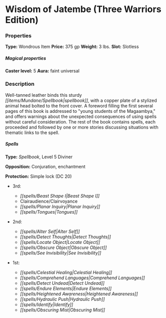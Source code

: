 ﻿---
Title: "Wisdom of Jatembe (Three Warriors Edition)"
Type: "Wondrous Item"
Price: "375 gp"
Weight: "3 lbs."
Slot: "Slotless"
Caster level: "5"
Aura: "faint universal"
Description: |
  "Well-tanned leather binds this sturdy spellbook, with a copper plate of a stylized animal head bolted to the front cover. A foreword filling the first several pages of this book is addressed to "young students of the Magaambya," and offers warnings about the unexpected consequences of using spells without careful consideration. The rest of the book contains spells, each proceeded and followed by one or more stories discussing situations with thematic links to the spell.
  ### Spells
  **Type:** Spellbook, Level 5 Diviner
  **Opposition:** Conjuration, enchantment
  **Protection:** Simple lock (DC 20)
  ### Ritual
  **Eyes of Jatembe (Su):** Several of the stories within this spellbook suggest ways to take what information you have and use it to infer the answers to questions for which you don't have proven solutions. Spend this boon when you cast a divination spell to increase the spell's caster level by +2."
Crafting cost: "187.5 gp"
Sources: "['Arcane Anthology']"
---

# Wisdom of Jatembe (Three Warriors Edition)

### Properties

**Type:** Wondrous Item **Price:** 375 gp **Weight:** 3 lbs. **Slot:** Slotless

##### Magical properties

**Caster level:** 5 **Aura:** faint universal

### Description

Well-tanned leather binds this sturdy _[[items/Mundane/Spellbook|spellbook]]_, with a copper plate of a stylized animal head bolted to the front cover. A foreword filling the first several pages of this book is addressed to "young students of the Magaambya," and offers warnings about the unexpected consequences of using spells without careful consideration. The rest of the book contains spells, each proceeded and followed by one or more stories discussing situations with thematic links to the spell.

##### Spells

**Type:** _Spellbook_, Level 5 Diviner

**Opposition:** Conjuration, enchantment

**Protection:** Simple lock (DC 20)

* 3rd:
  * _[[spells/Beast Shape I|Beast Shape I]]_
  * Clairaudience/Clairvoyance
  * _[[spells/Planar Inquiry|Planar Inquiry]]_
  * _[[spells/Tongues|Tongues]]_


* 2nd:
  * _[[spells/Alter Self|Alter Self]]_
  * _[[spells/Detect Thoughts|Detect Thoughts]]_
  * _[[spells/Locate Object|Locate Object]]_
  * _[[spells/Obscure Object|Obscure Object]]_
  * _[[spells/See Invisibility|See Invisibility]]_


* 1st:
  * _[[spells/Celestial Healing|Celestial Healing]]_
  * _[[spells/Comprehend Languages|Comprehend Languages]]_
  * _[[spells/Detect Undead|Detect Undead]]_
  * _[[spells/Endure Elements|Endure Elements]]_
  * _[[spells/Heightened Awareness|Heightened Awareness]]_
  * _[[spells/Hydraulic Push|Hydraulic Push]]_
  * _[[spells/Identify|Identify]]_
  * _[[spells/Obscuring Mist|Obscuring Mist]]_